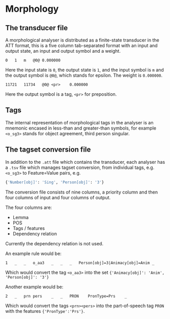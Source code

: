 # Morphology

## The transducer file

A morphological analyser is distributed as a finite-state transducer in the ATT 
format, this is a five column tab-separated format with an input and output
state, an input and output symbol and a weight.

```
0	1	m	@0@	0.000000
```

Here the input state is `0`, the output state is `1`, and the input symbol is `m` 
and the output symbol is `@0@`, which stands for epsilon. The weight is `0.000000`.

```
11721	11734	@0@	<pr>	0.000000
```

Here the output symbol is a tag, `<pr>` for preposition.

## Tags

The internal representation of morphological tags in the analyser is an mnemonic 
encased in less-than and greater-than symbols, for example `<o_sg3>` stands
for object agreement, third person singular.

## The tagset conversion file

In addition to the `.att` file which contains the transducer, each analyser has 
a `.tsv` file which manages tagset conversion, from individual tags, e.g. `<o_sg3>`
to Feature=Value pairs, e.g.

```python
{'Number[obj]': 'Sing', 'Person[obj]': '3'}
```

The conversion file consists of nine columns, a priority column and then four columns
of input and four columns of output. 

The four columns are:
- Lemma
- POS
- Tags / features
- Dependency relation

Currently the dependency relation is not used.

An example rule would be:

```
1	_	_	o_aa3	_	_	_	Person[obj]=3|Animacy[obj]=Anim	_
```

Which would convert the tag `<o_aa3>` into the set `{'Animacy[obj]': 'Anim', 'Person[obj]': '3'}`

Another example would be:

```
2	_	prn	pers	_	_	PRON	PronType=Prs	_
```

Which would convert the tags `<prn><pers>` into the part-of-speech tag `PRON` with the features 
`{'PronType':'Prs'}`.
